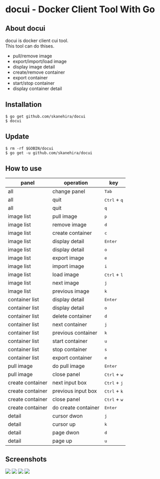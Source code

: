 # docui - Docker Client Tool With Go

## About docui
docui is docker client cui tool.  
This tool can do thises.

- pull/remove image  
- export/import/load image  
- display image detail
- create/remove container
- export container
- start/stop container
- display container detail

## Installation

```
$ go get github.com/skanehira/docui
$ docui
```

## Update

```
$ rm -rf $GOBIN/docui
$ go get -u github.com/skanehira/docui
```

## How to use
| panel            | operation           | key                            |
|------------------|---------------------|--------------------------------|
| all              | change panel        | <kbd>Tab</kbd>                 |
| all              | quit                | <kbd>Ctrl</kbd> + <kbd>q</kbd> |
| all              | quit                | <kbd>q</kbd>                   |
| image list       | pull image          | <kbd>p</kbd>                   |
| image list       | remove image        | <kbd>d</kbd>                   |
| image list       | create container    | <kbd>c</kbd>                   |
| image list       | display detail      | <kbd>Enter</kbd>               |
| image list       | display detail      | <kbd>o</kbd>                   |
| image list       | export image        | <kbd>e</kbd>                   |
| image list       | import image        | <kbd>i</kbd>                   |
| image list       | load image          | <kbd>Ctrl</kbd> + <kbd>l</kbd> |
| image list       | next image          | <kbd>j</kbd>                   |
| image list       | previous image      | <kbd>k</kbd>                   |
| container list   | display detail      | <kbd>Enter</kbd>               |
| container list   | display detail      | <kbd>o</kbd>                   |
| container list   | delete container    | <kbd>d</kbd>                   |
| container list   | next container      | <kbd>j</kbd>                   |
| container list   | previous container  | <kbd>k</kbd>                   |
| container list   | start container     | <kbd>u</kbd>                   |
| container list   | stop container      | <kbd>s</kbd>                   |
| container list   | export container    | <kbd>e</kbd>                   |
| pull image       | do pull image       | <kbd>Enter</kbd>               |
| pull image       | close panel         | <kbd>Ctrl</kbd> + <kbd>w</kbd> |
| create container | next input box      | <kbd>Ctrl</kbd> + <kbd>j</kbd> |
| create container | previous input box  | <kbd>Ctrl</kbd> + <kbd>k</kbd> |
| create container | close panel         | <kbd>Ctrl</kbd> + <kbd>w</kbd> |
| create container | do create container | <kbd>Enter</kbd>               |
| detail           | cursor dwon         | <kbd>j</kbd>                   |
| detail           | cursor up           | <kbd>k</kbd>                   |
| detail           | page dwon           | <kbd>d</kbd>                   |
| detail           | page up             | <kbd>u</kbd>                   |


## Screenshots

![](https://github.com/skanehira/docui/blob/images/images/image_pull.png)
![](https://github.com/skanehira/docui/blob/images/images/image_detail.png)
![](https://github.com/skanehira/docui/blob/images/images/container_detail.png)
![](https://github.com/skanehira/docui/blob/images/images/container_create.png)
